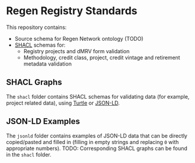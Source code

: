 # Regen Registry Standards

This repository contains:
- Source schema for Regen Network ontology (TODO)
- [SHACL](https://www.w3.org/TR/shacl/) schemas for:
  - Registry projects and dMRV form validation
  - Methodology, credit class, project, credit vintage and retirement metadata validation

## SHACL Graphs

The `shacl` folder contains SHACL schemas for validating data (for example, project related data), using [Turtle](https://www.w3.org/TR/turtle/) or [JSON-LD](https://json-ld.org/).

## JSON-LD Examples

The `jsonld` folder contains examples of JSON-LD data that can be directly copied/pasted and filled in (filling in empty strings and replacing `0` with appropriate numbers). TODO: Corresponding SHACL graphs can be found in the `shacl` folder.
